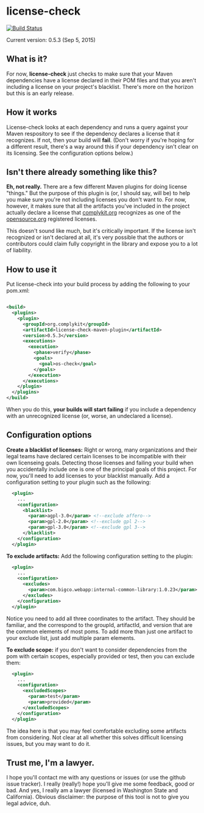 license-check
=============

[![Build Status](https://travis-ci.org/mrice/license-check.png)](https://travis-ci.org/mrice/license-check)

Current version: 0.5.3 (Sep 5, 2015)

What is it?
--------------
For now, **license-check** just checks to make sure that your Maven dependencies have a license declared in their POM
files and that you aren't including a license on your project's blacklist. There's more on the horizon but this is an
early release.

How it works
--------------
License-check looks at each dependency and runs a query against your Maven respository to see if the dependency declares
a license that it recognizes. If not, then your build will **fail**. (Don't worry if you're hoping for a different
result, there's a way around this if your dependency isn't clear on its licensing. See the configuration options below.)

Isn't there already something like this?
---------------
**Eh, not really.** There are a few different Maven plugins for doing license "things." But the purpose of this plugin
is (or, I should say, will be) to help you make sure you're not including licenses you don't want to. For now, however,
it makes sure that all the artifacts you've included in the project actually declare a license that
[complykit.org](http://www.complykit.org) recognizes as one of the [opensource.org](http://www.opensource.org/)
registered licenses.

This doesn't sound like much, but it's critically important. If the license isn't recognized or isn't declared at all,
it's very possible that the authors or contributors could claim fully copyright in the library and expose you to a lot
of liability.

How to use it
---------------
Put license-check into your build process by adding the following to your pom.xml:

```xml

<build>
  <plugins>
    <plugin>
      <groupId>org.complykit</groupId>
      <artifactId>license-check-maven-plugin</artifactId>
      <version>0.5.3</version>
      <executions>
        <execution>
          <phase>verify</phase>
          <goals>
            <goal>os-check</goal>
          </goals>
        </execution>
      </executions>
    </plugin>
  </plugins>
</build>

```

When you do this, **your builds will start failing** if you include a dependency with an unrecognized license (or,
worse, an undeclared a license).

Configuration options
---------------
**Create a blacklist of licenses:** Right or wrong, many organizations and their legal teams have declared certain
licenses to be incompatible with their own licenseing goals. Detecting those licenses and failing your build when you
accidentally include one is one of the principal goals of this project. For now, you'll need to add licenses to your
blacklist manually. Add a configuration setting to your plugin such as the following:

```xml
  <plugin>
    ...
    <configuration>
      <blacklist>
        <param>agpl-3.0</param> <!--exclude affero-->
        <param>gpl-2.0</param> <!--exclude gpl 2-->
        <param>gpl-3.0</param> <!--exclude gpl 3-->
      </blacklist>
    </configuration>
  </plugin>
```

**To exclude artifacts:** Add the following configuration setting to the plugin:

```xml
  <plugin>
    ...
    <configuration>
      <excludes>
        <param>com.bigco.webapp:internal-common-library:1.0.23</param>
      </excludes>
    </configuration>
  </plugin>
```

Notice you need to add all three coordinates to the artifact. They should be familiar, and the correspond to the
groupId, artifactId, and version that are the common elements of most poms. To add more than just one artifact to your
exclude list, just add multiple param elements.

**To exclude scope:** if you don't want to consider dependencies from the pom with certain scopes, especially provided
or test, then you can exclude them:

```xml
  <plugin>
    ...
    <configuration>
      <excludedScopes>
        <param>test</param>
        <param>provided</param>
      </excludedScopes>
    </configuration>
  </plugin>
```

The idea here is that you may feel comfortable excluding some artifacts from considering. Not clear at all whether this
solves difficult licensing issues, but you may want to do it.

Trust me, I'm a lawyer.
---------------
I hope you'll contact me with any questions or issues (or use the github issue tracker). I really (really!) hope you'll
give me some feedback, good or bad. And yes, I really am a lawyer (licensed in Washington State and California).
Obvious disclaimer: the purpose of this tool is not to give you legal advice, duh.